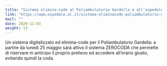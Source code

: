 ```yaml
---
title: "Sistema elimina-code al Poliambulatorio Gardella e all'ospedale infantile"
link: "https://www.ospedale.al.it/sistema-eliminacode-poliambulatorio-gardella/"
mail: ""
date: 2020-11-03
weight: 13
---
```


Un sistema digitalizzato ed elimina-code per il Poliambulatorio Gardella: a partire da lunedì 25 maggio sarà attivo il sistema ZEROCODA che permette di riservare in anticipo il proprio prelievo ed accedere all’orario giusto, evitando quindi la coda.

